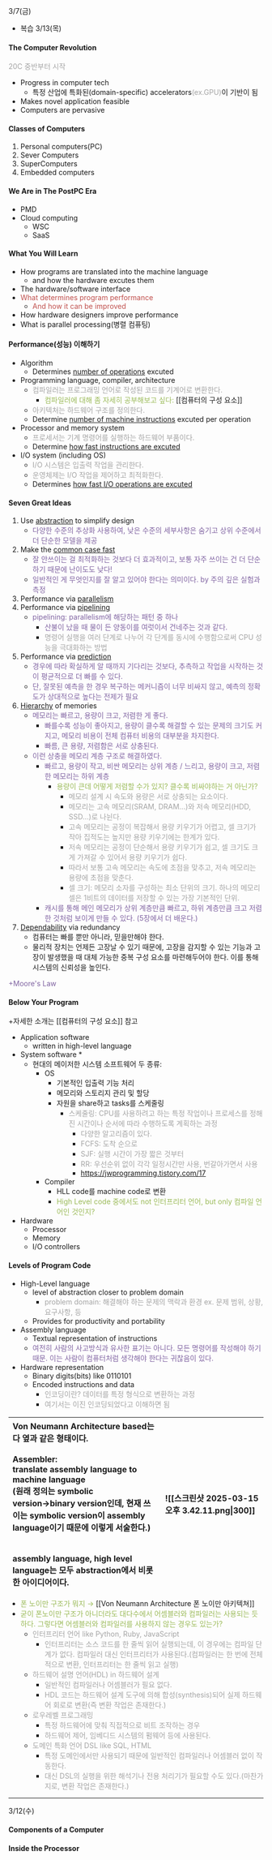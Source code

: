 3/7(금)
* 복습 3/13(목)


#### The Computer Revolution
<font color="#a5a5a5">20C 중반부터 시작</font>
* Progress in computer tech
	* 특정 산업에 특화된(domain-specific) accelerators<font color="#a5a5a5">(ex.GPU)</font>이 기반이 됨
* Makes novel application feasible
* Computers are pervasive

#### Classes of Computers
1. Personal computers(PC)
2. Sever Computers
3. SuperComputers
4. Embedded computers



#### We Are in The PostPC Era
* PMD
* Cloud computing
	* WSC
	* SaaS



#### What You Will Learn
* How programs are translated into the machine language
	* and how the hardware excutes them
* The hardware/software interface
* <font color="#c0504d">What determines program performance</font>
	* <font color="#c0504d">And how it can be improved</font>
* How hardware designers improve performance
* What is parallel processing(병렬 컴퓨팅)



#### Performance(성능) 이해하기
* Algorithm
	* Determines <u>number of operations</u> excuted
* Programming language, compiler, architecture
	* <font color="#a5a5a5">컴파일러는 프로그래밍 언어로 작성된 코드를 기계어로 변환한다.</font>
		* <font color="#9bbb59">컴파일러에 대해 좀 자세히 공부해보고 싶다: </font>[[컴퓨터의 구성 요소]]
	* <font color="#a5a5a5">아키텍처는 하드웨어 구조를 정의한다.</font>
	* Determine <u>number of machine instructions</u> excuted per operation
* Processor and memory system
	* <font color="#a5a5a5">프로세서는 기계 명령어를 실행하는 하드웨어 부품이다.</font>
	* Determine <u>how fast instructions are excuted</u>
* I/O system (including OS)
	* <font color="#a5a5a5">I/O 시스템은 입출력 작업을 관리한다.</font>
	* <font color="#a5a5a5">운영체제는 I/O 작업을 제어하고 최적화한다.</font>
	* Determines <u>how fast I/O operations are excuted</u>


#### Seven Great Ideas
1. Use <u>abstraction</u> to simplify design
	* <font color="#8064a2">다양한 수준의 추상화 사용하여, 낮은 수준의 세부사항은 숨기고 상위 수준에서 더 단순한 모델을 제공</font>
2. Make the <u>common case fast</u>
	* <font color="#8064a2">잘 안쓰이는 걸 최적화하는 것보다 더 효과적이고, 보통 자주 쓰이는 건 더 단순하기 때문에 난이도도 낮다!</font>
	* <font color="#8064a2">일반적인 게 무엇인지를 잘 알고 있어야 한다는 의미이다. by 주의 깊은 실험과 측정</font>
3. Performance via <u>parallelism</u>
4. Performance via <u>pipelining</u>
	* <font color="#8064a2">pipelining: parallelism에 해당하는 패턴 중 하나</font>
		* <font color="#8064a2">산불이 났을 때 물이 든 양동이를 여럿이서 건네주는 것과 같다.</font>
		* <font color="#a5a5a5">명령어 실행을 여러 단계로 나누어 각 단계를 동시에 수행함으로써 CPU 성능을 극대화하는 방법</font>
5. Performance via <u>prediction</u>
	* <font color="#8064a2">경우에 따라 확실하게 알 때까지 기다리는 것보다, 추측하고 작업을 시작하는 것이 평균적으로 더 빠를 수 있다.</font>
	* <font color="#8064a2">단, 잘못된 예측을 한 경우 복구하는 메커니즘이 너무 비싸지 않고, 예측의 정확도가 상대적으로 높다는 전제가 필요</font>
6. <u>Hierarchy</u> of memories
	* <font color="#8064a2">메모리는 빠르고, 용량이 크고, 저렴한 게 좋다.</font>
		* <font color="#8064a2">빠를수록 성능이 좋아지고, 용량이 클수록 해결할 수 있는 문제의 크기도 커지고, 메모리 비용이 전체 컴퓨터 비용의 대부분을 차지한다.</font>
		* <font color="#8064a2">빠름, 큰 용량, 저렴함은 서로 상충된다.</font>
	* <font color="#8064a2">이런 상충을 메모리 계층 구조로 해결하였다.</font>
		* <font color="#8064a2">빠르고, 용량이 작고, 비싼 메모리는 상위 계층 / 느리고, 용량이 크고, 저렴한 메모리는 하위 계층</font>
			* <font color="#9bbb59">용량이 큰데 어떻게 저렴할 수가 있지? 클수록 비싸야하는 거 아닌가?</font>
				* <font color="#a5a5a5">메모리 설계 시 속도와 용량은 서로 상충되는 요소이다.</font>
				* <font color="#a5a5a5">메모리는 고속 메모리(SRAM, DRAM...)와 저속 메모리(HDD, SSD...)로 나뉜다.</font>
				* <font color="#a5a5a5">고속 메모리는 공정이 복잡해서 용량 키우기가 어렵고, 셀 크기가 작아 집적도는 높지만 용량 키우기에는 한계가 있다.</font>
				* <font color="#a5a5a5">저속 메모리는 공정이 단순해서 용량 키우기가 쉽고, 셀 크기도 크게 가져갈 수 있어서 용량 키우기가 쉽다.</font>
				* <font color="#a5a5a5">따라서 보통 고속 메모리는 속도에 초점을 맞추고, 저속 메모리는 용량에 초점을 맞춘다.</font>
				* <font color="#a5a5a5">셀 크기: 메모리 소자를 구성하는 최소 단위의 크기. 하나의 메모리 셀은 1비트의 데이터를 저장할 수 있는 가장 기본적인 단위.</font>
		* <font color="#8064a2">캐시를 통해 메인 메모리가 상위 계층만큼 빠르고, 하위 계층만큼 크고 저렴한 것처럼 보이게 만들 수 있다. (5장에서 더 배운다.)</font>
7. <u>Dependability</u> via redundancy
	* 컴퓨터는 빠를 뿐만 아니라, 믿을만해야 한다.
	* 물리적 장치는 언제든 고장날 수 있기 때문에, 고장을 감지할 수 있는 기능과 고장이 발생했을 때 대체 가능한 중복 구성 요소를 마련해두어야 한다. 이를 통해 시스템의 신뢰성을 높인다.

<font color="#8064a2">+Moore's Law</font>


#### Below Your Program
+자세한 소개는 [[컴퓨터의 구성 요소]] 참고
* Application software
	* written in high-level language
* System software
	* 
	* 현대의 메이저한 시스템 소프트웨어 두 종류:
		* OS
			* 기본적인 입출력 기능 처리
			* 메모리와 스토리지 관리 및 할당
			* 자원을 share하고 tasks를 스케줄링
				* <font color="#a5a5a5">스케줄링: CPU를 사용하려고 하는 특정 작업이나 프로세스를 정해진 시간이나 순서에 따라 수행하도록 계획하는 과정</font>
					* <font color="#a5a5a5">다양한 알고리즘이 있다.</font>
					* <font color="#a5a5a5">FCFS: 도착 순으로</font>
					* <font color="#a5a5a5">SJF: 실행 시간이 가장 짧은 것부터</font>
					* <font color="#a5a5a5">RR: 우선순위 없이 각각 일정시간만 사용, 번갈아가면서 사용</font>
					* https://jwprogramming.tistory.com/17
		* Compiler
			* HLL code를 machine code로 변환
			* <font color="#9bbb59">High Level code 중에서도 not 인터프리터 언어, but only 컴파일 언어인 것인지?</font>
* Hardware
	* Processor
	* Memory
	* I/O controllers


#### Levels of Program Code
* High-Level language
	* level of abstraction closer to problem domain
		* <font color="#a5a5a5">problem domain: 해결해야 하는 문제의 맥락과 환경 ex. 문제 범위, 상황, 요구사항, 등</font>
	* Provides for productivity and portability
* Assembly language
	* Textual representation of instructions
	* <font color="#8064a2">여전히 사람의 사고방식과 유사한 표기는 아니다. 모든 명령어를 작성해야 하기 때문. 이는 사람이 컴퓨터처럼 생각해야 한다는 귀찮음이 있다.</font>
* Hardware representation
	* Binary digits(bits) like 0110101
	* Encoded instructions and data
		* <font color="#a5a5a5">인코딩이란? 데이터를 특정 형식으로 변환하는 과정</font>
		* <font color="#a5a5a5">여기서는 이진 인코딩되었다고 이해하면 됨</font>

| Von Neumann Architecture based는 다 옆과 같은 형태이다.<br><br>Assembler:<br>translate assembly language to machine language<br>(원래 정의는 symbolic version→binary version인데, 현재 쓰이는 symbolic version이 assembly language이기 때문에 이렇게 서술한다.)<br><br><br>assembly language, high level language는 모두 abstraction에서 비롯한 아이디어이다.<br> | ![[스크린샷 2025-03-15 오후 3.42.11.png\|300]] |
| :--------------------------------------------------------------------------------------------------------------------------------------------------------------------------------------------------------------------------------------------------------------------------------------------------------------- | :--------------------------------------- |

* <font color="#9bbb59">폰 노이만 구조가 뭐지 →</font> [[Von Neumann Architecture 폰 노이만 아키텍쳐]]
* <font color="#9bbb59">굳이 폰노이만 구조가 아니더라도 대다수에서 어셈블러와 컴파일러는 사용되는 듯하다. 그렇다면 어셈블러와 컴파일러를 사용하지 않는 경우도 있는가?</font>
	* <font color="#a5a5a5">인터프리터 언어 like Python, Ruby, JavaScript</font>
		* <font color="#a5a5a5">인터프리터는 소스 코드를 한 줄씩 읽어 실행되는데, 이 경우에는 컴파일 단계가 없다. 컴파일러 대신 인터프리터가 사용된다.(컴파일러는 한 번에 전체적으로 변환, 인터프리터는 한 줄씩 읽고 실행)</font>
	* <font color="#a5a5a5">하드웨어 설명 언어(HDL) in 하드웨어 설계</font>
		* <font color="#a5a5a5">일반적인 컴파일러나 어셈블러가 필요 없다.</font>
		* <font color="#a5a5a5">HDL 코드는 하드웨어 설계 도구에 의해 합성(synthesis)되어 실제 하드웨어 회로로 변환(즉 변환 작업은 존재한다.)</font>
	* <font color="#a5a5a5">로우레벨 프로그래밍</font>
		* <font color="#a5a5a5">특정 하드웨어에 맞춰 직접적으로 비트 조작하는 경우</font>
		* <font color="#a5a5a5">하드웨어 제어, 임베디드 시스템의 펌웨어 등에 사용된다.</font>
	* <font color="#a5a5a5">도메인 특화 언어 DSL like SQL, HTML</font>
		* <font color="#a5a5a5">특정 도메인에서만 사용되기 때문에 일반적인 컴파일러나 어셈블러 없이 작동한다.</font>
		* <font color="#a5a5a5">대신 DSL의 실행을 위한 해석기나 전용 처리기가 필요할 수도 있다.(마찬가지로, 변환 작업은 존재한다.)</font>


---


3/12(수)
#### Components of a Computer

#### Inside the Processor
